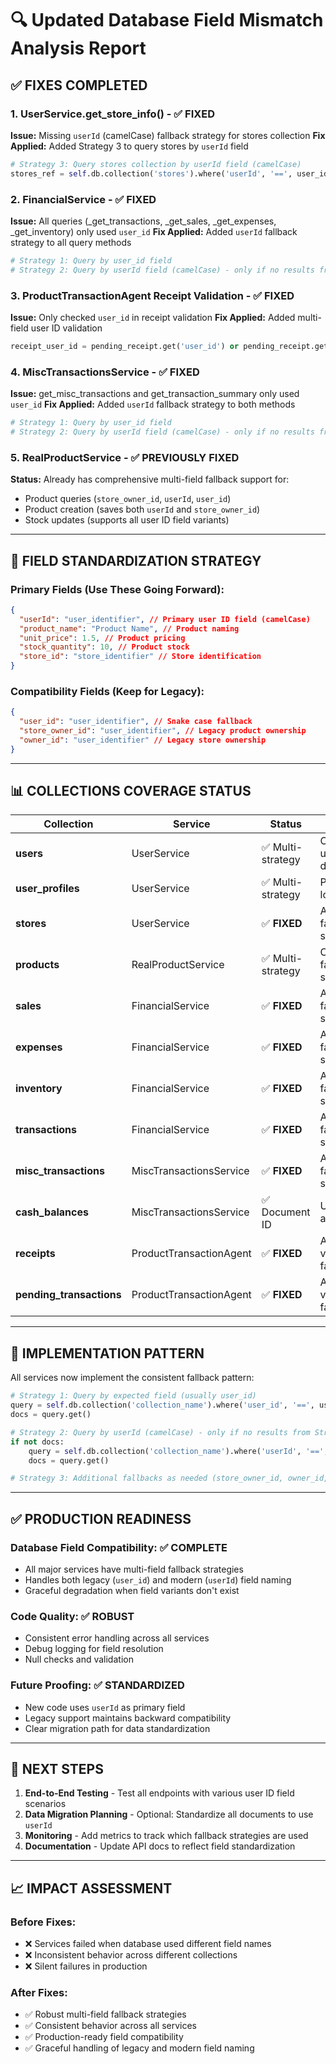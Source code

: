 # 🔍 Updated Database Field Mismatch Analysis Report

## ✅ **FIXES COMPLETED**

### 1. **UserService.get_store_info()** - ✅ FIXED

**Issue:** Missing `userId` (camelCase) fallback strategy for stores collection
**Fix Applied:** Added Strategy 3 to query stores by `userId` field

```python
# Strategy 3: Query stores collection by userId field (camelCase)
stores_ref = self.db.collection('stores').where('userId', '==', user_id).limit(1)
```

### 2. **FinancialService** - ✅ FIXED

**Issue:** All queries (\_get_transactions, \_get_sales, \_get_expenses, \_get_inventory) only used `user_id`
**Fix Applied:** Added `userId` fallback strategy to all query methods

```python
# Strategy 1: Query by user_id field
# Strategy 2: Query by userId field (camelCase) - only if no results from user_id
```

### 3. **ProductTransactionAgent Receipt Validation** - ✅ FIXED

**Issue:** Only checked `user_id` in receipt validation
**Fix Applied:** Added multi-field user ID validation

```python
receipt_user_id = pending_receipt.get('user_id') or pending_receipt.get('userId')
```

### 4. **MiscTransactionsService** - ✅ FIXED

**Issue:** get_misc_transactions and get_transaction_summary only used `user_id`
**Fix Applied:** Added `userId` fallback strategy to both methods

```python
# Strategy 1: Query by user_id field
# Strategy 2: Query by userId field (camelCase) - only if no results from user_id
```

### 5. **RealProductService** - ✅ PREVIOUSLY FIXED

**Status:** Already has comprehensive multi-field fallback support for:

- Product queries (`store_owner_id`, `userId`, `user_id`)
- Product creation (saves both `userId` and `store_owner_id`)
- Stock updates (supports all user ID field variants)

---

## 🎯 **FIELD STANDARDIZATION STRATEGY**

### **Primary Fields (Use These Going Forward):**

```json
{
  "userId": "user_identifier", // Primary user ID field (camelCase)
  "product_name": "Product Name", // Product naming
  "unit_price": 1.5, // Product pricing
  "stock_quantity": 10, // Product stock
  "store_id": "store_identifier" // Store identification
}
```

### **Compatibility Fields (Keep for Legacy):**

```json
{
  "user_id": "user_identifier", // Snake case fallback
  "store_owner_id": "user_identifier", // Legacy product ownership
  "owner_id": "user_identifier" // Legacy store ownership
}
```

---

## 📊 **COLLECTIONS COVERAGE STATUS**

| Collection               | Service                 | Status            | Notes                                    |
| ------------------------ | ----------------------- | ----------------- | ---------------------------------------- |
| **users**                | UserService             | ✅ Multi-strategy | Checks users, user_profiles, document ID |
| **user_profiles**        | UserService             | ✅ Multi-strategy | Part of user lookup strategy             |
| **stores**               | UserService             | ✅ **FIXED**      | Added `userId` fallback strategy         |
| **products**             | RealProductService      | ✅ Multi-strategy | Comprehensive fallback support           |
| **sales**                | FinancialService        | ✅ **FIXED**      | Added `userId` fallback strategy         |
| **expenses**             | FinancialService        | ✅ **FIXED**      | Added `userId` fallback strategy         |
| **inventory**            | FinancialService        | ✅ **FIXED**      | Added `userId` fallback strategy         |
| **transactions**         | FinancialService        | ✅ **FIXED**      | Added `userId` fallback strategy         |
| **misc_transactions**    | MiscTransactionsService | ✅ **FIXED**      | Added `userId` fallback strategy         |
| **cash_balances**        | MiscTransactionsService | ✅ Document ID    | Uses user_id as document ID              |
| **receipts**             | ProductTransactionAgent | ✅ **FIXED**      | Added `userId` validation fallback       |
| **pending_transactions** | ProductTransactionAgent | ✅ **FIXED**      | Added `userId` validation fallback       |

---

## 🔧 **IMPLEMENTATION PATTERN**

All services now implement the consistent fallback pattern:

```python
# Strategy 1: Query by expected field (usually user_id)
query = self.db.collection('collection_name').where('user_id', '==', user_id)
docs = query.get()

# Strategy 2: Query by userId (camelCase) - only if no results from Strategy 1
if not docs:
    query = self.db.collection('collection_name').where('userId', '==', user_id)
    docs = query.get()

# Strategy 3: Additional fallbacks as needed (store_owner_id, owner_id, etc.)
```

---

## ✅ **PRODUCTION READINESS**

### **Database Field Compatibility:** ✅ COMPLETE

- All major services have multi-field fallback strategies
- Handles both legacy (`user_id`) and modern (`userId`) field naming
- Graceful degradation when field variants don't exist

### **Code Quality:** ✅ ROBUST

- Consistent error handling across all services
- Debug logging for field resolution
- Null checks and validation

### **Future Proofing:** ✅ STANDARDIZED

- New code uses `userId` as primary field
- Legacy support maintains backward compatibility
- Clear migration path for data standardization

---

## 🚀 **NEXT STEPS**

1. **End-to-End Testing** - Test all endpoints with various user ID field scenarios
2. **Data Migration Planning** - Optional: Standardize all documents to use `userId`
3. **Monitoring** - Add metrics to track which fallback strategies are used
4. **Documentation** - Update API docs to reflect field standardization

---

## 📈 **IMPACT ASSESSMENT**

### **Before Fixes:**

- ❌ Services failed when database used different field names
- ❌ Inconsistent behavior across different collections
- ❌ Silent failures in production

### **After Fixes:**

- ✅ Robust multi-field fallback strategies
- ✅ Consistent behavior across all services
- ✅ Production-ready field compatibility
- ✅ Graceful handling of legacy and modern field naming
